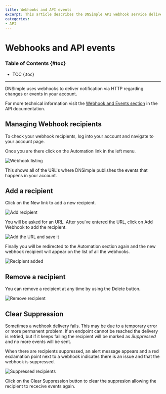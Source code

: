 ```yaml
---
title: Webhooks and API events
excerpt: This article describes the DNSimple API webhook service delivery and management.
categories:
- API
---
```


# Webhooks and API events

### Table of Contents {#toc}

* TOC
{:toc}

---

DNSimple uses webhooks to deliver notification via HTTP regarding changes or events in your account.

For more technical information visit the [Webhook and Events section](https://developer.dnsimple.com/v2/webhooks/events/) in the API documentation.

## Managing Webhook recipients

To check your webhook recipients, log into your account and navigate to your account page.

Once you are there click on the <label>Automation</label> link in the left menu.

![Webhook listing](/files/webhooks-listing.png)

This shows all of the URL's where DNSimple publishes the events that happens in your account.

## Add a recipient

Click on the <label>New</label> link to add a new recipient.

![Add recipient](/files/webhooks-add-recipient.png)

You will be asked for an URL. After you've entered the URL, click on <label>Add Webhook</label> to add the recipient.

![Add the URL and save it](/files/webhooks-add-url.png)

Finally you will be redirected to the Automation section again and the new webhook recipient will appear on the list of all the webhooks.

![Recipient added](/files/webhooks-recipient-added.png)

## Remove a recipient

You can remove a recipient at any time by using the <label>Delete</label> button.

![Remove recipient](/files/webhooks-delete-recipient.png)

## Clear Suppression

Sometimes a webhook delivery fails. This may be due to a temporary error or more permanent problem. If an endpoint cannot be reached the delivery is retried, but if it keeps failing the recipient will be marked as *Suppressed* and no more events will be sent.

When there are recipients suppressed, an alert message appears and a red exclamation point next to a webhook indicates there is an issue and that the webhook is suppressed.

![Suppressed recipients](/files/webhooks-clear-suppression.png)

Click on the <label>Clear Suppression</label> button to clear the suppresion allowing the recipient to rececive events again.
